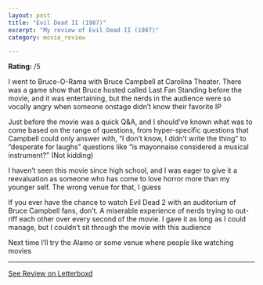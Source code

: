 ```yaml
---
layout: post
title: "Evil Dead II (1987)"
excerpt: "My review of Evil Dead II (1987)"
category: movie_review

---
```


**Rating:** /5

I went to Bruce-O-Rama with Bruce Campbell at Carolina Theater. There was a game show that Bruce hosted called Last Fan Standing before the movie, and it was entertaining, but the nerds in the audience were so vocally angry when someone onstage didn’t know their favorite IP

Just before the movie was a quick Q&A, and I should’ve known what was to come based on the range of questions, from hyper-specific questions that Campbell could only answer with, “I don’t know, I didn’t write the thing” to “desperate for laughs” questions like “is mayonnaise considered a musical instrument?” (Not kidding)

I haven’t seen this movie since high school, and I was eager to give it a reevaluation as someone who has come to love horror more than my younger self. The wrong venue for that, I guess

If you ever have the chance to watch Evil Dead 2 with an auditorium of Bruce Campbell fans, don’t. A miserable experience of nerds trying to out-riff each other over every second of the movie. I gave it as long as I could manage, but I couldn’t sit through the movie with this audience

Next time I’ll try the Alamo or some venue where people like watching movies

<hr>

[See Review on Letterboxd](https://boxd.it/46Cs1j)
